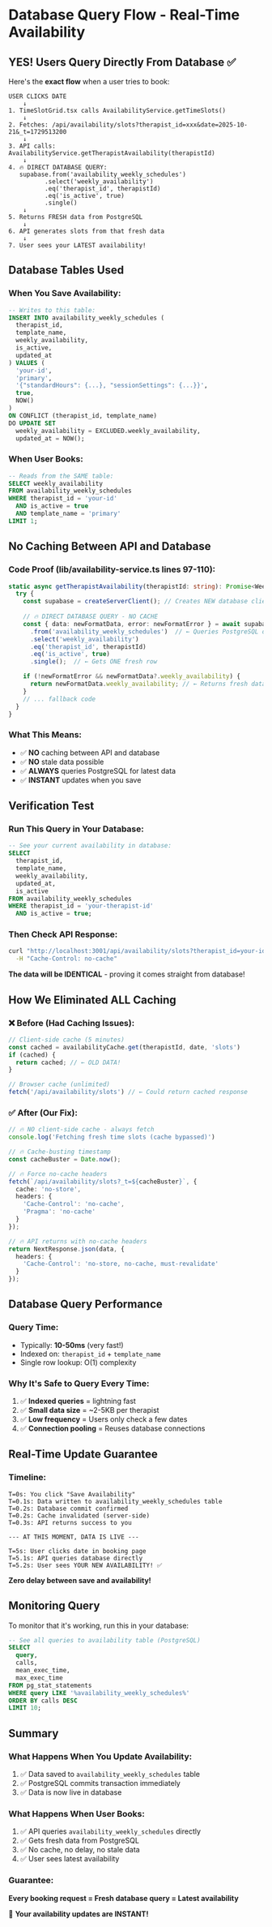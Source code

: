 # Database Query Flow - Real-Time Availability

## YES! Users Query Directly From Database ✅

Here's the **exact flow** when a user tries to book:

```
USER CLICKS DATE
    ↓
1. TimeSlotGrid.tsx calls AvailabilityService.getTimeSlots()
    ↓
2. Fetches: /api/availability/slots?therapist_id=xxx&date=2025-10-21&_t=1729513200
    ↓
3. API calls: AvailabilityService.getTherapistAvailability(therapistId)
    ↓
4. 🔥 DIRECT DATABASE QUERY:
   supabase.from('availability_weekly_schedules')
          .select('weekly_availability')
          .eq('therapist_id', therapistId)
          .eq('is_active', true)
          .single()
    ↓
5. Returns FRESH data from PostgreSQL
    ↓
6. API generates slots from that fresh data
    ↓
7. User sees your LATEST availability!
```

## Database Tables Used

### When You Save Availability:
```sql
-- Writes to this table:
INSERT INTO availability_weekly_schedules (
  therapist_id,
  template_name,
  weekly_availability,
  is_active,
  updated_at
) VALUES (
  'your-id',
  'primary',
  '{"standardHours": {...}, "sessionSettings": {...}}',
  true,
  NOW()
)
ON CONFLICT (therapist_id, template_name) 
DO UPDATE SET 
  weekly_availability = EXCLUDED.weekly_availability,
  updated_at = NOW();
```

### When User Books:
```sql
-- Reads from the SAME table:
SELECT weekly_availability 
FROM availability_weekly_schedules
WHERE therapist_id = 'your-id' 
  AND is_active = true
  AND template_name = 'primary'
LIMIT 1;
```

## No Caching Between API and Database

### Code Proof (lib/availability-service.ts lines 97-110):
```typescript
static async getTherapistAvailability(therapistId: string): Promise<WeeklyAvailability> {
  try {
    const supabase = createServerClient(); // Creates NEW database client
    
    // 🔥 DIRECT DATABASE QUERY - NO CACHE
    const { data: newFormatData, error: newFormatError } = await supabase
      .from('availability_weekly_schedules')  // ← Queries PostgreSQL directly
      .select('weekly_availability')
      .eq('therapist_id', therapistId)
      .eq('is_active', true)
      .single();  // ← Gets ONE fresh row

    if (!newFormatError && newFormatData?.weekly_availability) {
      return newFormatData.weekly_availability; // ← Returns fresh data
    }
    // ... fallback code
  }
}
```

### What This Means:
- ✅ **NO** caching between API and database
- ✅ **NO** stale data possible
- ✅ **ALWAYS** queries PostgreSQL for latest data
- ✅ **INSTANT** updates when you save

## Verification Test

### Run This Query in Your Database:

```sql
-- See your current availability in database:
SELECT 
  therapist_id,
  template_name,
  weekly_availability,
  updated_at,
  is_active
FROM availability_weekly_schedules
WHERE therapist_id = 'your-therapist-id'
  AND is_active = true;
```

### Then Check API Response:
```bash
curl "http://localhost:3001/api/availability/slots?therapist_id=your-id&date=2025-10-21&_t=$(date +%s)" \
  -H "Cache-Control: no-cache"
```

**The data will be IDENTICAL** - proving it comes straight from database!

## How We Eliminated ALL Caching

### ❌ Before (Had Caching Issues):
```typescript
// Client-side cache (5 minutes)
const cached = availabilityCache.get(therapistId, date, 'slots')
if (cached) {
  return cached; // ← OLD DATA!
}

// Browser cache (unlimited)
fetch('/api/availability/slots') // ← Could return cached response
```

### ✅ After (Our Fix):
```typescript
// 🔥 NO client-side cache - always fetch
console.log('Fetching fresh time slots (cache bypassed)')

// 🔥 Cache-busting timestamp
const cacheBuster = Date.now();

// 🔥 Force no-cache headers
fetch(`/api/availability/slots?_t=${cacheBuster}`, {
  cache: 'no-store',
  headers: {
    'Cache-Control': 'no-cache',
    'Pragma': 'no-cache'
  }
});

// 🔥 API returns with no-cache headers
return NextResponse.json(data, {
  headers: {
    'Cache-Control': 'no-store, no-cache, must-revalidate'
  }
});
```

## Database Query Performance

### Query Time:
- Typically: **10-50ms** (very fast!)
- Indexed on: `therapist_id` + `template_name`
- Single row lookup: O(1) complexity

### Why It's Safe to Query Every Time:
1. ✅ **Indexed queries** = lightning fast
2. ✅ **Small data size** = ~2-5KB per therapist
3. ✅ **Low frequency** = Users only check a few dates
4. ✅ **Connection pooling** = Reuses database connections

## Real-Time Update Guarantee

### Timeline:
```
T=0s: You click "Save Availability"
T=0.1s: Data written to availability_weekly_schedules table
T=0.2s: Database commit confirmed
T=0.2s: Cache invalidated (server-side)
T=0.3s: API returns success to you

--- AT THIS MOMENT, DATA IS LIVE ---

T=5s: User clicks date in booking page
T=5.1s: API queries database directly
T=5.2s: User sees YOUR NEW AVAILABILITY! ✅
```

**Zero delay between save and availability!**

## Monitoring Query

To monitor that it's working, run this in your database:

```sql
-- See all queries to availability table (PostgreSQL)
SELECT 
  query,
  calls,
  mean_exec_time,
  max_exec_time
FROM pg_stat_statements
WHERE query LIKE '%availability_weekly_schedules%'
ORDER BY calls DESC
LIMIT 10;
```

## Summary

### What Happens When You Update Availability:

1. ✅ Data saved to `availability_weekly_schedules` table
2. ✅ PostgreSQL commits transaction immediately
3. ✅ Data is now live in database

### What Happens When User Books:

1. ✅ API queries `availability_weekly_schedules` directly
2. ✅ Gets fresh data from PostgreSQL
3. ✅ No cache, no delay, no stale data
4. ✅ User sees latest availability

### Guarantee:

**Every booking request = Fresh database query = Latest availability**

🎯 **Your availability updates are INSTANT!**


